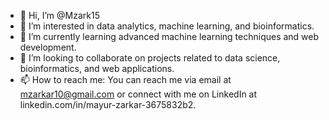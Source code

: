 - 👋 Hi, I’m @Mzark15
- 👀 I’m interested in data analytics, machine learning, and bioinformatics.
- 🌱 I’m currently learning advanced machine learning techniques and web development.
- 💞️ I’m looking to collaborate on projects related to data science, bioinformatics, and web applications.
- 📫 How to reach me: You can reach me via email at mzarkar10@gmail.com or connect with me on LinkedIn at linkedin.com/in/mayur-zarkar-3675832b2.
